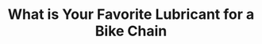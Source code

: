 ---
layout: community
category: community
title: "What is Your Favorite Lubricant for a Bike Chain"
description: " What is your favorite lubricant folks? I'm not 100% happy with this one... The chain gets dirty way to fast.... Looked like it was used for a month without a wash after an easy 40 km trip the..."
isTopLevel: false
isSingleLevel: false
isArticle: false
datePublished: 2022-07-22 07:57:00 +0300
dateModified: 2022-07-22 07:57:00 +0300
published: false
---